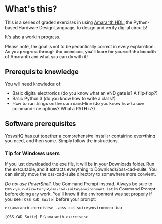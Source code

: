 # What's this?

This is a series of graded exercises in using [Amaranth HDL](https://amaranth-lang.org/docs/amaranth/latest/intro.html), the Python-based Hardware Design Language, to design and verify digital circuits!

It's also a work in progress.

Please note, the goal is not to be pedantically correct in every explanation. As you progress through the exercises, you'll learn for yourself the breadth of Amaranth and what you can do with it!

## Prerequisite knowledge

You will need knowledge of:

* Basic digital electronics (do you know what an AND gate is? A flip-flop?)
* Basic Python 3 (do you know how to write a class?)
* How to run things on the command-line (do you know how to use command-line options? What a PATH is?)

## Software prerequisites

YosysHQ has put together a [comprehensive installer](https://github.com/YosysHQ/oss-cad-suite-build#installation) containing everything you need, and then some. Simply follow the instructions.

### Tip for Windows users

If you just downloaded the exe file, it will be in your Downloads folder. Run the executable, and it extracts everything to Downloads/oss-cad-suite. You can simply move the oss-cad-suite directory to somewhere more convient.

*Do not use PowerShell*. Use Command Prompt instead. Always be sure to run `<your-directory>\oss-cad-suite\environment.bat` in Command Prompt before doing any work. You'll know if the environment was set properly if you see `[OSS CAD Suite]` before your prompt:

```txt
F:\amaranth-exercises>..\oss-cad-suite\environment.bat

[OSS CAD Suite] F:\amaranth-exercises>
```
